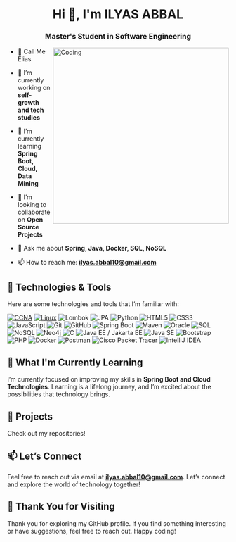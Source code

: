 <h1 align="center">Hi 👋, I'm ILYAS ABBAL</h1>
<h3 align="center">Master's Student in Software Engineering</h3>
<img alt="Coding" align="right" width="400" src="https://cdn.dribbble.com/users/730703/screenshots/6581243/avento.gif">

- 👀 Call Me Elias

- 🔭 I’m currently working on **self-growth and tech studies**

- 🌱 I’m currently learning **Spring Boot, Cloud, Data Mining**

- 👯 I’m looking to collaborate on **Open Source Projects**

- 💬 Ask me about **Spring, Java, Docker, SQL, NoSQL**

- 📫 How to reach me: **ilyas.abbal10@gmail.com**

## 🚀 Technologies & Tools

Here are some technologies and tools that I’m familiar with:

[![CCNA](https://img.shields.io/badge/CCNA-0078D4?style=flat&logo=cisco&logoColor=white)](https://www.cisco.com/c/en/us/training-events/training-certifications/certifications/associate/ccna.html)
[![Linux](https://img.shields.io/badge/Linux-FCC624?style=flat&logo=linux&logoColor=black)](https://www.linux.org/)
![Lombok](https://img.shields.io/badge/Lombok-000000?style=flat&logo=lombok&logoColor=white)
![JPA](https://img.shields.io/badge/JPA-000000?style=flat&logo=jpa&logoColor=white)
![Python](https://img.shields.io/badge/Python-3776AB?style=flat&logo=python&logoColor=white)
![HTML5](https://img.shields.io/badge/HTML5-E34F26?style=flat&logo=html5&logoColor=white)
![CSS3](https://img.shields.io/badge/CSS3-1572B6?style=flat&logo=css3&logoColor=white)
![JavaScript](https://img.shields.io/badge/JavaScript-F7DF1E?style=flat&logo=javascript&logoColor=black)
![Git](https://img.shields.io/badge/Git-F05032?style=flat&logo=git&logoColor=white)
![GitHub](https://img.shields.io/badge/GitHub-181717?style=flat&logo=github&logoColor=white)
![Spring Boot](https://img.shields.io/badge/Spring%20Boot-6DB33F?style=flat&logo=spring&logoColor=white)
![Maven](https://img.shields.io/badge/Maven-C71A36?style=flat&logo=apache-maven&logoColor=white)
![Oracle](https://img.shields.io/badge/Oracle-F80000?style=flat&logo=oracle&logoColor=white)
![SQL](https://img.shields.io/badge/SQL-4479A1?style=flat&logo=sql&logoColor=white)
![NoSQL](https://img.shields.io/badge/NoSQL-4DB33D?style=flat&logo=firebase&logoColor=white)
![Neo4j](https://img.shields.io/badge/Neo4j-008CC1?style=flat&logo=neo4j&logoColor=white)
![C](https://img.shields.io/badge/C-A8B9CC?style=flat&logo=c&logoColor=white)
![Java EE / Jakarta EE](https://img.shields.io/badge/Java%20EE%20Jakarta%20EE-0098DA?style=flat&logo=javaee&logoColor=white)
![Java SE](https://img.shields.io/badge/Java%20SE-007396?style=flat&logo=java&logoColor=white)
![Bootstrap](https://img.shields.io/badge/Bootstrap-7952B3?style=flat&logo=bootstrap&logoColor=white)
![PHP](https://img.shields.io/badge/PHP-777BB4?style=flat&logo=php&logoColor=white)
![Docker](https://img.shields.io/badge/Docker-2496ED?style=flat&logo=docker&logoColor=white)
![Postman](https://img.shields.io/badge/Postman-FF6C37?style=flat&logo=postman&logoColor=white)
![Cisco Packet Tracer](https://img.shields.io/badge/Cisco%20Packet%20Tracer-1BA0D7?style=flat&logo=cisco&logoColor=white)
![IntelliJ IDEA](https://img.shields.io/badge/IntelliJ%20IDEA-000000?style=flat&logo=intellij-idea&logoColor=white)

## 🌱 What I'm Currently Learning

I’m currently focused on improving my skills in **Spring Boot and Cloud Technologies**. Learning is a lifelong journey, and I’m excited about the possibilities that technology brings.

## 🚀 Projects

Check out my repositories!

## 📫 Let’s Connect

Feel free to reach out via email at **ilyas.abbal10@gmail.com**. Let’s connect and explore the world of technology together!

## 🎉 Thank You for Visiting

Thank you for exploring my GitHub profile. If you find something interesting or have suggestions, feel free to reach out. Happy coding!
